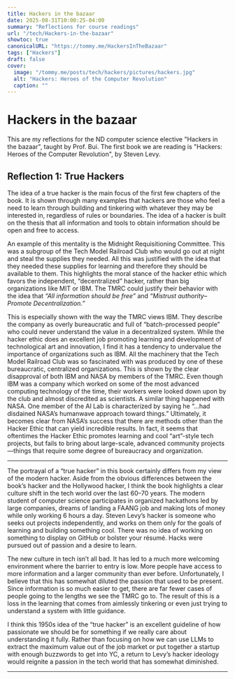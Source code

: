 ```yaml
---
title: Hackers in the bazaar
date: 2025-08-31T10:00:25-04:00
summary: "Reflections for course readings"
url: "/tech/Hackers-in-the-bazaar"
showtoc: true
canonicalURL: "https://tommy.me/HackersInTheBazaar"
tags: ["Hackers"]
draft: false
cover:
  image: "/tommy.me/posts/tech/hackers/pictures/hackers.jpg"
  alt: "Hackers: Heroes of the Computer Revolution"
  caption: ""
---
```


# Hackers in the bazaar

This are my reflections for the ND computer science elective "Hackers in the bazaar", taught by Prof. Bui.
The first book we are reading is "Hackers: Heroes of the Computer Revolution", by Steven Levy.

## Reflection 1: True Hackers

The idea of a true hacker is the main focus of the first few chapters of the book. It is shown through many examples that hackers are those who feel a need to learn through building and tinkering with whatever they may be interested in, regardless of rules or boundaries. The idea of a hacker is built on the thesis that all information and tools to obtain information should be open and free to access.

An example of this mentality is the Midnight Requisitioning Committee. This was a subgroup of the Tech Model Railroad Club who would go out at night and steal the supplies they needed. All this was justified with the idea that they needed these supplies for learning and therefore they should be available to them. This highlights the moral stance of the hacker ethic which favors the independent, “decentralized” hacker, rather than big organizations like MIT or IBM. The TMRC could justify their behavior with the idea that _“All information should be free”_ and _“Mistrust authority–Promote Decentralization.”_

This is especially shown with the way the TMRC views IBM. They describe the company as overly bureaucratic and full of “batch-processed people” who could never understand the value in a decentralized system. While the hacker ethic does an excellent job promoting learning and development of technological art and innovation, I find it has a tendency to undervalue the importance of organizations such as IBM. All the machinery that the Tech Model Railroad Club was so fascinated with was produced by one of these bureaucratic, centralized organizations. This is shown by the clear disapproval of both IBM and NASA by members of the TMRC. Even though IBM was a company which worked on some of the most advanced computing technology of the time, their workers were looked down upon by the club and almost discredited as scientists. A similar thing happened with NASA. One member of the AI Lab is characterized by saying he “...had disdained NASA’s humanwave approach toward things.” Ultimately, it becomes clear from NASA’s success that there are methods other than the Hacker Ethic that can yield incredible results. In fact, it seems that oftentimes the Hacker Ethic promotes learning and cool “art”-style tech projects, but fails to bring about large-scale, advanced community projects—things that require some degree of bureaucracy and organization.

---

The portrayal of a “true hacker” in this book certainly differs from my view of the modern hacker. Aside from the obvious differences between the book’s hacker and the Hollywood hacker, I think the book highlights a clear culture shift in the tech world over the last 60–70 years. The modern student of computer science participates in organized hackathons led by large companies, dreams of landing a FAANG job and making lots of money while only working 6 hours a day. Steven Levy’s hacker is someone who seeks out projects independently, and works on them only for the goals of learning and building something cool. There was no idea of working on something to display on GitHub or bolster your résumé. Hacks were pursued out of passion and a desire to learn.

The new culture in tech isn’t all bad. It has led to a much more welcoming environment where the barrier to entry is low. More people have access to more information and a larger community than ever before. Unfortunately, I believe that this has somewhat diluted the passion that used to be present. Since information is so much easier to get, there are far fewer cases of people going to the lengths we see the TMRC go to. The result of this is a loss in the learning that comes from aimlessly tinkering or even just trying to understand a system with little guidance.

I think this 1950s idea of the “true hacker” is an excellent guideline of how passionate we should be for something if we really care about understanding it fully. Rather than focusing on how we can use LLMs to extract the maximum value out of the job market or put together a startup with enough buzzwords to get into YC, a return to Levy’s hacker ideology would reignite a passion in the tech world that has somewhat diminished.

---
